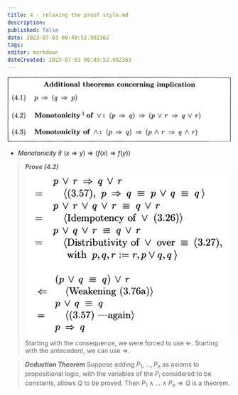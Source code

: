 ```yaml
---
title: 4 - relaxing the proof style.md
description:
published: false
date: 2023-07-03 00:49:52.982362
tags:
editor: markdown
dateCreated: 2023-07-03 00:49:52.982363
---
```


![](/images/20220922093241.png)
- *Monotonicity* if $(x \Rightarrow y) \Rightarrow (f(x) \Rightarrow f(y))$

> ***Prove (4.2)***
> ![](/images/20220922094540.png)
> ![](/images/20220922094556.png)
> Starting with the consequence, we were forced to use $\Leftarrow$. Starting with the antecedent, we can use $\Rightarrow$.

> ***Deduction Theorem***
> Suppose adding $P_1, \dots, P_n$ as axioms to propositional logic, with the variables of the $P_i$ considered to be constants, allows $Q$ to be proved. Then $P_1 \land \dots \land P_n \Rightarrow Q$ is a theorem.


